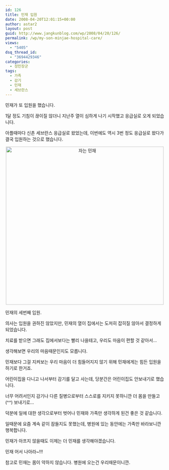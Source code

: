 ```yaml
---
id: 126
title: 민재 입원
date: 2008-04-20T12:01:15+00:00
author: astar2
layout: post
guid: http://www.jangkunblog.com/wp/2008/04/20/126/
permalink: /wp/my-son-minjae-hospital-care/
views:
  - "5405"
dsq_thread_id:
  - "3694429346"
categories:
  - 성민장군
tags:
  - 가족
  - 감기
  - 민재
  - 세브란스
---
```

민재가 또 입원을 했습니다.
  
1달 정도 기침이 끊이질 않더니 지난주 열이 심하게 나기 시작했고 응급실로 오게 되었습니다.
  
아플때마다 신촌 세브란스 응급실로 왔었는데, 이번에도 역시 3번 정도 응급실로 왔다가 결국 입원하는 것으로 했습니다.

<p style="text-align: center;">
  <a title="자는 민재" href="http://www.jangkunblog.com/wp/wp-content/uploads/2008/04/080420.jpg"><img src="http://www.jangkunblog.com/wp/wp-content/uploads/2008/04/080420.jpg" alt="자는 민재" width="500" /></a>
</p>

민재의 세번째 입원.
  
의사는 입원을 권하진 않았지만, 민재의 열이 집에서는 도저히 잡히질 않아서 결정하게 되었습니다.
  
치료를 받으면 그래도 집에서보다는 빨리 나을테고, 우리도 마음이 편할 것 같아서…
  
생각해보면 우리의 마음때문인지도 모릅니다.
  
민재보다 그걸 지켜보는 우리 마음이 더 힘들어지지 않기 위해 민재에게는 힘든 입원을 하기로 한거죠.

어린이집을 다니고 나서부터 감기를 달고 사는데, 당분간은 어린이집도 안보내기로 했습니다.
  
너무 어려서인지 감기나 다른 질병으로부터 스스로를 지키지 못하니깐 더 몸을 만들고(^^) 보내기로…

덕분에 일에 대한 생각으로부터 벗어나 민재와 가족만 생각하게 된건 좋은 것 같습니다.
  
일때문에 요즘 계속 같이 잠들지도 못했는데, 병원에 있는 동안에는 가족만 바라보니깐 행복합니다.
  
민재가 아프지 않을때도 이제는 더 민재를 생각해야겠습니다.

민재 어서 나아라~!!!
  
참고로 민재는 몸이 약하지 않습니다. 병원에 오는건 우리때문이니깐.